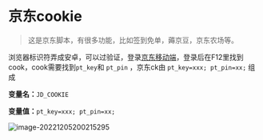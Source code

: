 # 京东cookie
> 这是京东脚本，有很多功能，比如签到免单，薅京豆，京东农场等。

浏览器标识符弄成安卓，可以过验证，登录[京东移动端](https://m.jd.com)，登录后在F12里找到cook，cook需要找到`pt_key`和 `pt_pin` ，京东ck由 `pt_key=xxx; pt_pin=xx;` 组成

**变量名：**`JD_COOKIE`

**变量值：**`pt_key=xxx; pt_pin=xx;`

![image-20221205200215295](https://cdn.jsdelivr.net/gh/HeiDaotu/img-bucket/img/202212052002800.png)
